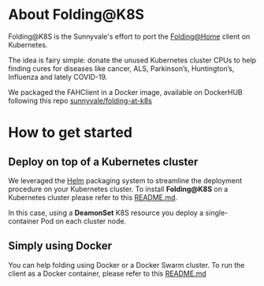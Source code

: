 # About Folding@K8S

Folding@K8S is the Sunnyvale's effort to port the [Folding@Home](https://foldingathome.org) client on Kubernetes.

The idea is fairy simple: donate the unused Kubernetes cluster CPUs to help finding cures for diseases like cancer, ALS, Parkinson’s, Huntington’s, Influenza and lately COVID-19.

We packaged the FAHClient in a Docker image, available on DockerHUB following this repo [sunnyvale/folding-at-k8s](https://hub.docker.com/repository/docker/sunnyvale/folding-at-k8s)

# How to get started

## Deploy on top of a Kubernetes cluster

We leveraged the [Helm](https://helm.sh) packaging system to streamline the deployment procedure on your Kubernetes cluster. To install **Folding@K8S** on a Kubernetes cluster please refer to this  [README.md](helm/README.md).

In this case, using a **DeamonSet** K8S resource you deploy a single-container Pod on each cluster node. 

## Simply using Docker

You can help folding using Docker or a Docker Swarm cluster.
To run the client as a Docker container, please refer to this  [README.md](docker/README.md)
